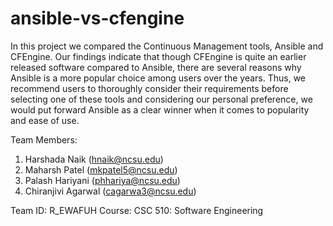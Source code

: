 # ansible-vs-cfengine
In this project we compared the Continuous Management tools, Ansible and CFEngine. Our findings indicate that though CFEngine is quite an earlier released software compared to Ansible, there are several reasons why Ansible is a more popular choice among users over the years. Thus, we recommend users to thoroughly consider their requirements before selecting one of these tools and considering our personal preference, we would put forward Ansible as a clear winner when it comes to popularity and ease of use. 

Team Members:
1. Harshada Naik (hnaik@ncsu.edu)
2. Maharsh Patel (mkpatel5@ncsu.edu)
3. Palash Hariyani (phhariya@ncsu.edu)
4. Chiranjivi Agarwal (cagarwa3@ncsu.edu)

Team ID: R_EWAFUH
Course: CSC 510: Software Engineering
